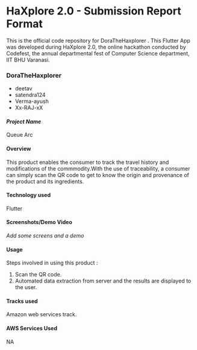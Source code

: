 # HaXplore 2.0 - Submission Report Format

This is the official code repository for DoraTheHaxplorer . This Flutter App was developed during HaXplore 2.0, 
the online hackathon conducted by Codefest, the annual departmental fest of Computer Science department, IIT BHU Varanasi.

### DoraTheHaxplorer

* deetav
* satendra124
* Verma-ayush
* Xx-RAJ-xX

#### _Project Name_

Queue Arc

#### Overview

This product enables the consumer to track the travel history and modifications of the commmodity.With the use of traceability, a consumer can simply scan the QR code to get to know the origin and provenance of the product and its ingredients.

#### Technology used

Flutter 

#### Screenshots/Demo Video

_Add some screens and a demo_

#### Usage

Steps involved in using this product : 
1. Scan the QR code.
2. Automated data extraction from server and the results are displayed to the user.

#### Tracks used
Amazon web services track.

#### AWS Services Used
NA
